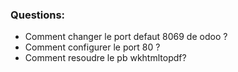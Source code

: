 ### Questions:    
- Comment changer le port defaut 8069 de odoo ?
- Comment configurer le port 80 ?
- Comment resoudre le pb wkhtmltopdf?


